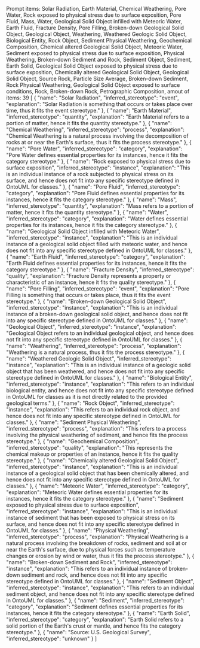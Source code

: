 Prompt items: 
Solar Radiation, Earth Material, Chemical Weathering, Pore Water, Rock exposed to physical stress due to surface exposition, Pore Fluid, Mass, Water, Geological Solid Object infilled with Meteoric Water, Earth Fluid, Fracture Density, Pore Filling, Broken-down Geological Solid Object, Geological Object, Weathering, Weathered Geologic Solid Object, Biological Entity, Rock Object, Sediment Physical Weathering, Geochemical Composition, Chemical altered Geological Solid Object, Meteoric Water, Sediment exposed to physical stress due to surface exposition, Physical Weathering, Broken-down Sediment and Rock, Sediment Object, Sediment, Earth Solid, Geological Solid Object exposed to physical stress due to surface exposition, Chemically altered Geological Solid Object, Geological Solid Object, Source Rock, Particle Size Average, Broken-down Sediment, Rock Physical Weathering, Geological Solid Object exposed to surface conditions, Rock, Broken-down Rock, Petrographic Composition, 
amout of items: 39
 [
{
    "name": "Solar Radiation",
    "inferred_stereotype": "event",
    "explanation": "Solar Radiation is something that occurs or takes place over time, thus it fits the event stereotype."
},
{
    "name": "Earth Material",
    "inferred_stereotype": "quantity",
    "explanation": "Earth Material refers to a portion of matter, hence it fits the quantity stereotype."
},
{
    "name": "Chemical Weathering",
    "inferred_stereotype": "process",
    "explanation": "Chemical Weathering is a natural process involving the decomposition of rocks at or near the Earth's surface, thus it fits the process stereotype."
},
{
    "name": "Pore Water",
    "inferred_stereotype": "category",
    "explanation": "Pore Water defines essential properties for its instances, hence it fits the category stereotype."
},
{
    "name": "Rock exposed to physical stress due to surface exposition",
    "inferred_stereotype": "instance",
    "explanation": "This is an individual instance of a rock subjected to physical stress on its surface, and hence does not fit into any specific stereotype defined in OntoUML for classes."
},
{
    "name": "Pore Fluid",
    "inferred_stereotype": "category",
    "explanation": "Pore Fluid defines essential properties for its instances, hence it fits the category stereotype."
},
{
    "name": "Mass",
    "inferred_stereotype": "quantity",
    "explanation": "Mass refers to a portion of matter, hence it fits the quantity stereotype."
},
{
    "name": "Water",
    "inferred_stereotype": "category",
    "explanation": "Water defines essential properties for its instances, hence it fits the category stereotype."
},
{
    "name": "Geological Solid Object infilled with Meteoric Water",
    "inferred_stereotype": "instance",
    "explanation": "This is an individual instance of a geological solid object filled with meteoric water, and hence does not fit into any specific stereotype defined in OntoUML for classes."
},
{
    "name": "Earth Fluid",
    "inferred_stereotype": "category",
    "explanation": "Earth Fluid defines essential properties for its instances, hence it fits the category stereotype."
},
{
    "name": "Fracture Density",
    "inferred_stereotype": "quality",
    "explanation": "Fracture Density represents a property or characteristic of an instance, hence it fits the quality stereotype."
},
{
    "name": "Pore Filling",
    "inferred_stereotype": "event",
    "explanation": "Pore Filling is something that occurs or takes place, thus it fits the event stereotype."
},
{
    "name": "Broken-down Geological Solid Object",
    "inferred_stereotype": "instance",
    "explanation": "This is an individual instance of a broken-down geological solid object, and hence does not fit into any specific stereotype defined in OntoUML for classes."
},
{
    "name": "Geological Object",
    "inferred_stereotype": "instance",
    "explanation": "Geological Object refers to an individual geological object, and hence does not fit into any specific stereotype defined in OntoUML for classes."
},
{
    "name": "Weathering",
    "inferred_stereotype": "process",
    "explanation": "Weathering is a natural process, thus it fits the process stereotype."
},
{
    "name": "Weathered Geologic Solid Object",
    "inferred_stereotype": "instance",
    "explanation": "This is an individual instance of a geologic solid object that has been weathered, and hence does not fit into any specific stereotype defined in OntoUML for classes."
},
{
    "name": "Biological Entity",
    "inferred_stereotype": "instance",
    "explanation": "This refers to an individual biological entity, and hence does not fit into any specific stereotype defined in OntoUML for classes as it is not directly related to the provided geological terms."
},
{
    "name": "Rock Object",
    "inferred_stereotype": "instance",
    "explanation": "This refers to an individual rock object, and hence does not fit into any specific stereotype defined in OntoUML for classes."
},
{
    "name": "Sediment Physical Weathering",
    "inferred_stereotype": "process",
    "explanation": "This refers to a process involving the physical weathering of sediment, and hence fits the process stereotype."
},
{
    "name": "Geochemical Composition",
    "inferred_stereotype": "quality",
    "explanation": "This represents the chemical makeup or properties of an instance, hence it fits the quality stereotype."
},
{
    "name": "Chemically altered Geological Solid Object",
    "inferred_stereotype": "instance",
    "explanation": "This is an individual instance of a geological solid object that has been chemically altered, and hence does not fit into any specific stereotype defined in OntoUML for classes."
},
{
    "name": "Meteoric Water",
    "inferred_stereotype": "category",
    "explanation": "Meteoric Water defines essential properties for its instances, hence it fits the category stereotype."
},
{
    "name": "Sediment exposed to physical stress due to surface exposition",
    "inferred_stereotype": "instance",
    "explanation": "This is an individual instance of sediment that has been exposed to physical stress on its surface, and hence does not fit into any specific stereotype defined in OntoUML for classes."
},
{
    "name": "Physical Weathering",
    "inferred_stereotype": "process",
    "explanation": "Physical Weathering is a natural process involving the breakdown of rocks, sediment and soil at or near the Earth's surface, due to physical forces such as temperature changes or erosion by wind or water, thus it fits the process stereotype."
},
{
    "name": "Broken-down Sediment and Rock",
    "inferred_stereotype": "instance",
    "explanation": "This refers to an individual instance of broken-down sediment and rock, and hence does not fit into any specific stereotype defined in OntoUML for classes."
},
{
    "name": "Sediment Object",
    "inferred_stereotype": "instance",
    "explanation": "This refers to an individual sediment object, and hence does not fit into any specific stereotype defined in OntoUML for classes."
},
{
    "name": "Sediment",
    "inferred_stereotype": "category",
    "explanation": "Sediment defines essential properties for its instances, hence it fits the category stereotype."
},
{
    "name": "Earth Solid",
    "inferred_stereotype": "category",
    "explanation": "Earth Solid refers to a solid portion of the Earth's crust or mantle, and hence fits the category stereotype."
},
{
    "name": "Source: U.S. Geological Survey",
    "inferred_stereotype": "unknown"
}
]
